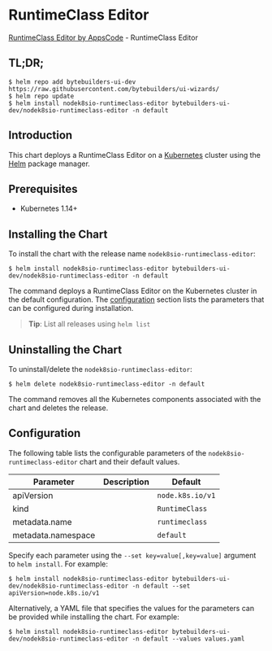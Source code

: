 # RuntimeClass Editor

[RuntimeClass Editor by AppsCode](https://byte.builders) - RuntimeClass Editor

## TL;DR;

```console
$ helm repo add bytebuilders-ui-dev https://raw.githubusercontent.com/bytebuilders/ui-wizards/
$ helm repo update
$ helm install nodek8sio-runtimeclass-editor bytebuilders-ui-dev/nodek8sio-runtimeclass-editor -n default
```

## Introduction

This chart deploys a RuntimeClass Editor on a [Kubernetes](http://kubernetes.io) cluster using the [Helm](https://helm.sh) package manager.

## Prerequisites

- Kubernetes 1.14+

## Installing the Chart

To install the chart with the release name `nodek8sio-runtimeclass-editor`:

```console
$ helm install nodek8sio-runtimeclass-editor bytebuilders-ui-dev/nodek8sio-runtimeclass-editor -n default
```

The command deploys a RuntimeClass Editor on the Kubernetes cluster in the default configuration. The [configuration](#configuration) section lists the parameters that can be configured during installation.

> **Tip**: List all releases using `helm list`

## Uninstalling the Chart

To uninstall/delete the `nodek8sio-runtimeclass-editor`:

```console
$ helm delete nodek8sio-runtimeclass-editor -n default
```

The command removes all the Kubernetes components associated with the chart and deletes the release.

## Configuration

The following table lists the configurable parameters of the `nodek8sio-runtimeclass-editor` chart and their default values.

|     Parameter      | Description |     Default      |
|--------------------|-------------|------------------|
| apiVersion         |             | `node.k8s.io/v1` |
| kind               |             | `RuntimeClass`   |
| metadata.name      |             | `runtimeclass`   |
| metadata.namespace |             | `default`        |


Specify each parameter using the `--set key=value[,key=value]` argument to `helm install`. For example:

```console
$ helm install nodek8sio-runtimeclass-editor bytebuilders-ui-dev/nodek8sio-runtimeclass-editor -n default --set apiVersion=node.k8s.io/v1
```

Alternatively, a YAML file that specifies the values for the parameters can be provided while
installing the chart. For example:

```console
$ helm install nodek8sio-runtimeclass-editor bytebuilders-ui-dev/nodek8sio-runtimeclass-editor -n default --values values.yaml
```
